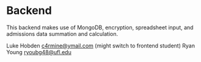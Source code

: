 Backend
=======

This backend makes use of MongoDB, encryption, spreadsheet input, and admissions data summation and calculation.

Luke Hobden c4rmine@ymail.com (might switch to frontend student)
Ryan Young ryoubg48@ufl.edu
